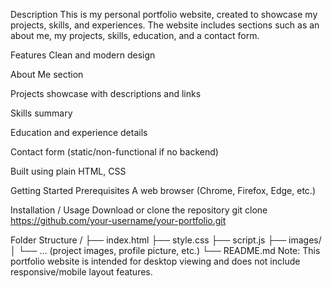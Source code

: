 Description
This is my personal portfolio website, created to showcase my projects, skills, and experiences. The website includes sections such as an about me, my projects, skills, education, and a contact form.

Features
Clean and modern design

About Me section

Projects showcase with descriptions and links

Skills summary

Education and experience details

Contact form (static/non-functional if no backend)

Built using plain HTML, CSS

Getting Started
Prerequisites
A web browser (Chrome, Firefox, Edge, etc.)

Installation / Usage
Download or clone the repository
git clone https://github.com/your-username/your-portfolio.git

Folder Structure
/
├── index.html
├── style.css
├── script.js
├── images/
│   └── ... (project images, profile picture, etc.)
└── README.md
Note:
This portfolio website is intended for desktop viewing and does not include responsive/mobile layout features.
